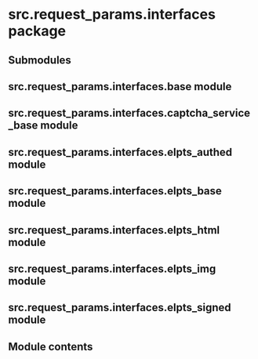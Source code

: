 # src.request_params.interfaces package

## Submodules

## src.request_params.interfaces.base module

## src.request_params.interfaces.captcha_service_base module

## src.request_params.interfaces.elpts_authed module

## src.request_params.interfaces.elpts_base module

## src.request_params.interfaces.elpts_html module

## src.request_params.interfaces.elpts_img module

## src.request_params.interfaces.elpts_signed module

## Module contents
